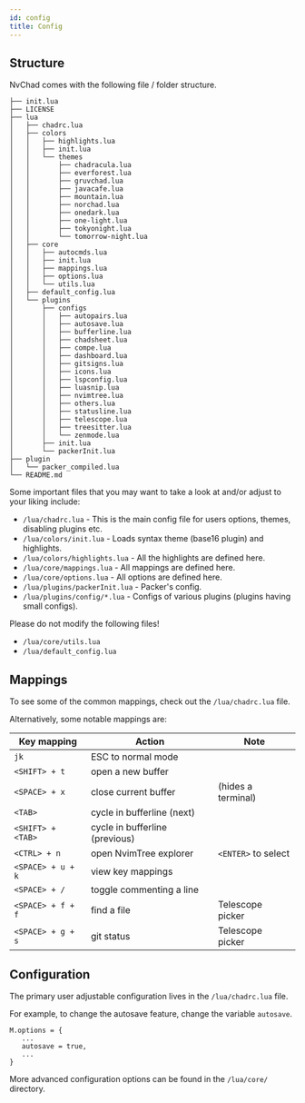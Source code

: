 ```yaml
---
id: config
title: Config
---
```


## Structure

NvChad comes with the following file / folder structure.

```tree
├── init.lua
├── LICENSE
├── lua
│   ├── chadrc.lua
│   ├── colors
│   │   ├── highlights.lua
│   │   ├── init.lua
│   │   └── themes
│   │       ├── chadracula.lua
│   │       ├── everforest.lua
│   │       ├── gruvchad.lua
│   │       ├── javacafe.lua
│   │       ├── mountain.lua
│   │       ├── norchad.lua
│   │       ├── onedark.lua
│   │       ├── one-light.lua
│   │       ├── tokyonight.lua
│   │       └── tomorrow-night.lua
│   ├── core
│   │   ├── autocmds.lua
│   │   ├── init.lua
│   │   ├── mappings.lua
│   │   ├── options.lua
│   │   └── utils.lua
│   ├── default_config.lua
│   └── plugins
│       ├── configs
│       │   ├── autopairs.lua
│       │   ├── autosave.lua
│       │   ├── bufferline.lua
│       │   ├── chadsheet.lua
│       │   ├── compe.lua
│       │   ├── dashboard.lua
│       │   ├── gitsigns.lua
│       │   ├── icons.lua
│       │   ├── lspconfig.lua
│       │   ├── luasnip.lua
│       │   ├── nvimtree.lua
│       │   ├── others.lua
│       │   ├── statusline.lua
│       │   ├── telescope.lua
│       │   ├── treesitter.lua
│       │   └── zenmode.lua
│       ├── init.lua
│       └── packerInit.lua
├── plugin
│   └── packer_compiled.lua
└── README.md
```

Some important files that you may want to take a look at and/or adjust to your liking include:

- `/lua/chadrc.lua` - This is the main config file for users options, themes, disabling plugins etc.
- `/lua/colors/init.lua` - Loads syntax theme (base16 plugin) and highlights.
- `/lua/colors/highlights.lua` - All the highlights are defined here.
- `/lua/core/mappings.lua` - All mappings are defined here. 
- `/lua/core/options.lua` - All options are defined here.
- `/lua/plugins/packerInit.lua` -  Packer's config.
- `/lua/plugins/config/*.lua` - Configs of various plugins (plugins having small configs).

Please do not modify the following files!
- `/lua/core/utils.lua`
- `/lua/default_config.lua`

## Mappings

To see some of the common mappings, check out the `/lua/chadrc.lua` file. 

Alternatively, some notable mappings are:

| Key mapping         |  Action                                |  Note                 |
|---------------------|----------------------------------------|-----------------------|
|  `jk`                 | ESC to normal mode                   |                       |
|  `<SHIFT> + t`        | open a new buffer                      |                       |
|  `<SPACE> + x`        | close current buffer                   | (hides a terminal)    |
|  `<TAB>`              | cycle in bufferline (next)             |                       |
|  `<SHIFT> + <TAB>`    | cycle in bufferline (previous)         |                       |
|  `<CTRL> + n`         | open NvimTree explorer                 | `<ENTER>` to select   |
|  `<SPACE> + u + k`    | view key mappings                      |                       |
|  `<SPACE> + /`        | toggle commenting a line               |                       |
|  `<SPACE> + f + f`    | find a file                            | Telescope picker      |
|  `<SPACE> + g + s`    | git status                             | Telescope picker      |

## Configuration

The primary user adjustable configuration lives in the ```/lua/chadrc.lua``` file.

For example, to change the autosave feature, change the variable `autosave`.

```shell
M.options = {
   ...
   autosave = true,
   ...
}
```

More advanced configuration options can be found in the `/lua/core/` directory.
